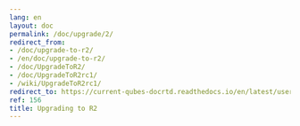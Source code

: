 ```yaml
---
lang: en
layout: doc
permalink: /doc/upgrade/2/
redirect_from:
- /doc/upgrade-to-r2/
- /en/doc/upgrade-to-r2/
- /doc/UpgradeToR2/
- /doc/UpgradeToR2rc1/
- /wiki/UpgradeToR2rc1/
redirect_to: https://current-qubes-docrtd.readthedocs.io/en/latest/user/downloading-installing-upgrading/upgrade/2.html
ref: 156
title: Upgrading to R2
---
```

